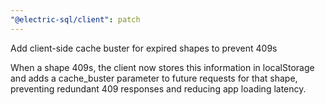 ```yaml
---
"@electric-sql/client": patch
---
```


Add client-side cache buster for expired shapes to prevent 409s

When a shape 409s, the client now stores this information in localStorage and adds a cache_buster parameter to future requests for that shape, preventing redundant 409 responses and reducing app loading latency.
